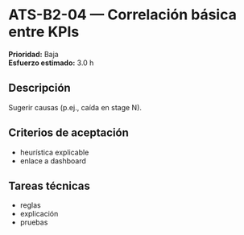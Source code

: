 # ATS-B2-04 — Correlación básica entre KPIs

**Prioridad:** Baja  
**Esfuerzo estimado:** 3.0 h

## Descripción
Sugerir causas (p.ej., caída en stage N).

## Criterios de aceptación
- heurística explicable
- enlace a dashboard

## Tareas técnicas
- reglas
- explicación
- pruebas

